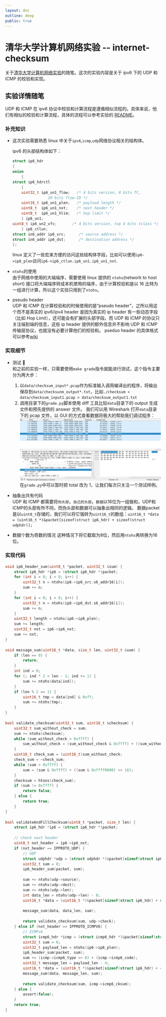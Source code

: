 ```yaml
---
layout: doc
outline: deep
public: true
---
```


# 清华大学计算机网络实验 -- internet-checksum
关于[清华大学计算机网络实验](https://lab.cs.tsinghua.edu.cn/router/doc/software/first_stage/)的随笔。这次的实验内容是关于 ipv6 下的 UDP 和 ICMP 的校验和实现。

<!-- intro -->
##  实验详情随笔
UDP 和 ICMP 在 ipv6 协议中校验和计算流程是遵循相似流程的。具体来说，他们有相似的校验和计算流程，具体的流程可以参考实验的 [README](https://github.com/thu-cs-lab/Router-Lab/blob/master/Homework/internet-checksum/README.md)。

### 补充知识
- 这次实验需要熟悉 linux 中关于`ipv6`,`icmp`,`udp`网络协议相关的结构体。

    ipv6 的头部结构体如下：
    ```c
    struct ip6_hdr
    {
    union
        {
    struct ip6_hdrctl
        {
        uint32_t ip6_un1_flow;   /* 4 bits version, 8 bits TC,
                    20 bits flow-ID */
        uint16_t ip6_un1_plen;   /* payload length */
        uint8_t  ip6_un1_nxt;    /* next header */
        uint8_t  ip6_un1_hlim;   /* hop limit */
        } ip6_un1;
    uint8_t ip6_un2_vfc;       /* 4 bits version, top 4 bits tclass */
        } ip6_ctlun;
    struct in6_addr ip6_src;      /* source address */
    struct in6_addr ip6_dst;      /* destination address */
    };
    ```
    linux 定义了一些宏来方便的访问这些结构体字段，比如可以使用`ip6->ip6_plen`访问`ip6->ip6_ctlun.ip6_un1.ip6_un1_nxt`.


- `ntohs`的使用  
    由于网络中使用的大端端序，需要使用 linux 提供的 `ntohs`(network to host short) 接口将大端端序转成本机使用的端序，由于计算校验和是以 16 比特为一组进行计算，所以这个实验只用到了`ntohs`。


- pseudo header  
    UDP 和 ICMP 在计算校验和的时候使用的是“pseudo header”，之所以用这个而不是真实的 ipv6/ipv4 header 是因为真实的 ip header 有一些动态字段（比如 Hop Limit），还可能会有扩展的头部字段。而 UDP 和 ICMP 的协议只关注端到端的信息，这些 ip header 提供的额外信息并不影响 UDP 和 ICMP 传输层协议，也就没有必要计算他们的校验和。
    pseduo header 的具体格式可以参考[wiki](https://www.wikiwand.com/en/articles/User_Datagram_Protocol#IPv6_pseudo_header)

### 实现细节
- 测试 :test_tube:  
    和之前的实验一样，只需要使用`make grade`指令就能进行测试，这个指令主要分为两大步：
    1. 以`data/checksum_input*.pcap`作为标准输入调用编译出的程序，将输出保存到`data/checksunm_output*.txt`，比如`./checksum < data/checksum_input1.pcap > data/checksum_output1.txt`
    2. 调用目录下的`grade.py`脚本使用 diff 工具比较`data`目录下的 output 生成文件和预先提供的 answer 文件。
    我们可以用 Wireshark 打开`data`目录下的 pcap 文件，以 GUI 的方式查看数据将极大的帮助我们调试程序：
        ![用 wireshark 打开 pcap 数据](./wireshark_pcap_data.png)
    在`grade.py`中可以暂时把 total 改为 1，让我们每次只关注一个测试样例。

- 抽象出共有代码  
    UDP 和 ICMP 都需要将`伪头部`，`自己的头部`，`数据`以16位为一组做和，UDP和ICMP的头部有所不同，而伪头部和数据可以抽象出相同的逻辑。
    数据packet是以`uint8_t`存储的，我们可以将它强转为`uint16_t`的数组：`uint16_t *data = (uint16_t *)&packet[sizeof(struct ip6_hdr) + sizeof(struct udphdr)];`


- 数据个数为奇数的情况
    这种情况下将它截取为8位，然后用`ntohs`再转换为16位。


### 实现代码
```c
void ip6_header_sum(uint8_t *packet, uint32_t &sum) {
    struct ip6_hdr *ip6 = (struct ip6_hdr *)packet;
    for (int i = 0; i < 8; i++) {
        uint32_t n = ntohs(ip6->ip6_src.s6_addr16[i]);
        sum += n;
    }
    for (int i = 0; i < 8; i++) {
        uint32_t n = ntohs(ip6->ip6_dst.s6_addr16[i]);
        sum += n;
    }
    uint32_t length = ntohs(ip6->ip6_plen);
    sum += length;
    uint32_t nxt = ip6->ip6_nxt;
    sum += nxt;
}

void message_sum(uint16_t *data, size_t len, uint32_t &sum) {
    if (len == 0) {
        return;
    }
    int ind = 0;
    for (; ind * 2 < len - 1; ind += 1) {
        sum += ntohs(data[ind]);
    }
    if (len % 2 == 1) {
        uint16_t tmp = data[ind] & 0xff;
        sum += ntohs(tmp);
    }
}

bool validate_checksum(uint32_t sum, uint16_t &checksum) {
    uint32_t sum_without_check = sum;
    sum += ntohs(checksum);
    while (sum_without_check > 0xffff) {
        sum_without_check = (sum_without_check & 0xffff) + ((sum_without_check & 0xffff0000) >> 16);
    }
    uint16_t check_sum = (uint16_t)sum_without_check;
    check_sum = ~check_sum;
    while (sum > 0xffff) {
        sum = (sum & 0xffff) + ((sum & 0xffff0000) >> 16);
    }
    checksum = htons(check_sum);
    if (sum != 0xffff) {
        return false;
    } else {
        return true;
    }
}

bool validateAndFillChecksum(uint8_t *packet, size_t len) {
    struct ip6_hdr *ip6 = (struct ip6_hdr *)packet;

    // check next header
    uint8_t nxt_header = ip6->ip6_nxt;
    if (nxt_header == IPPROTO_UDP) {
        // UDP
        struct udphdr *udp = (struct udphdr *)&packet[sizeof(struct ip6_hdr)];
        uint32_t sum = 0;
        ip6_header_sum(packet, sum);

        sum += ntohs(udp->source);
        sum += ntohs(udp->dest);
        sum += ntohs(udp->len);
        int data_len = ntohs(udp->len) - 8;
        uint16_t *data = (uint16_t *)&packet[sizeof(struct ip6_hdr) + sizeof(struct udphdr)];

        message_sum(data, data_len, sum);

        return validate_checksum(sum, udp->check);
    } else if (nxt_header == IPPROTO_ICMPV6) {
        // ICMPv6
        struct icmp6_hdr *icmp = (struct icmp6_hdr *)&packet[sizeof(struct ip6_hdr)];
        uint32_t sum = 0;
        uint32_t payload_len = ntohs(ip6->ip6_plen);
        ip6_header_sum(packet, sum);
        sum += (icmp->icmp6_type << 8) + (icmp->icmp6_code);
        uint32_t message_len = payload_len - 4;
        uint16_t *data = (uint16_t *)&packet[sizeof(struct ip6_hdr) + 4];
        message_sum(data, message_len, sum);

        return validate_checksum(sum, icmp->icmp6_cksum);
    } else {
        assert(false);
    }
    return true;
}

```


